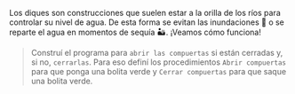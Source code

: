 Los diques son construcciones que suelen estar a la orilla de los ríos para controlar su nivel de agua. De esta forma se evitan las inundaciones :ocean: o se reparte el agua en momentos de sequía :desert:. ¡Veamos cómo funciona! 

> Construí el programa para `abrir las compuertas` si están cerradas y, si no, `cerrarlas`. Para eso definí los procedimientos `Abrir compuertas` para que ponga una bolita verde y `Cerrar compuertas` para que saque una bolita verde.